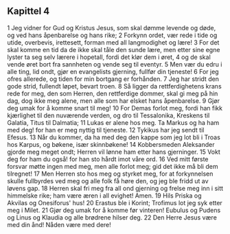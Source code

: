 ## Kapittel 4

1 Jeg vidner for Gud og Kristus Jesus, som skal dømme levende og døde, og ved hans åpenbarelse og hans rike;
2 Forkynn ordet, vær rede i tide og utide, overbevis, irettesett, forman med all langmodighet og lære!
3 For det skal komme en tid da de ikke skal tåle den sunde lære, men etter sine egne lyster ta seg selv lærere i hopetall, fordi det klør dem i øret,
4 og de skal vende øret bort fra sannheten og vende seg til eventyr.
5 Men vær du edru i alle ting, lid ondt, gjør en evangelists gjerning, fullfør din tjeneste!
6 For jeg ofres allerede, og tiden for min bortgang er forhånden.
7 Jeg har stridt den gode strid, fullendt løpet, bevart troen.
8 Så ligger da rettferdighetens krans rede for meg, den som Herren, den rettferdige dommer, skal gi meg på hin dag, dog ikke meg alene, men alle som har elsket hans åpenbarelse.
9 Gjør deg umak for å komme snart til meg!
10 For Demas forlot meg, fordi han fikk kjærlighet til den nuværende verden, og dro til Tessalonika, Kreskens til Galatia, Titus til Dalmatia;
11 Lukas er alene hos meg. Ta Markus og ha ham med deg! for han er meg nyttig til tjeneste.
12 Tykikus har jeg sendt til Efesus.
13 Når du kommer, da ha med deg den kappe som jeg lot bli i Troas hos Karpus, og bøkene, især skinnbøkene!
14 Kobbersmeden Aleksander gjorde meg meget ondt; Herren vil lønne ham etter hans gjerninger.
15 Vokt deg for ham du også! for han sto hårdt imot våre ord.
16 Ved mitt første forsvar møtte ingen med meg, men alle forlot meg; gid det ikke må bli dem tilregnet!
17 Men Herren sto hos meg og styrket meg, for at forkynnelsen skulle fullbyrdes ved meg og alle folk få høre den, og jeg ble fridd ut av løvens gap.
18 Herren skal fri meg fra all ond gjerning og frelse meg inn i sitt himmelske rike; ham være æren i all evighet! Amen.
19 Hils Priska og Akvilas og Onesiforus' hus!
20 Erastus ble i Korint; Trofimus lot jeg syk etter meg i Milet.
21 Gjør deg umak for å komme før vinteren! Eubulus og Pudens og Linus og Klaudia og alle brødrene hilser deg.
22 Den Herre Jesus være med din ånd! Nåden være med dere!
